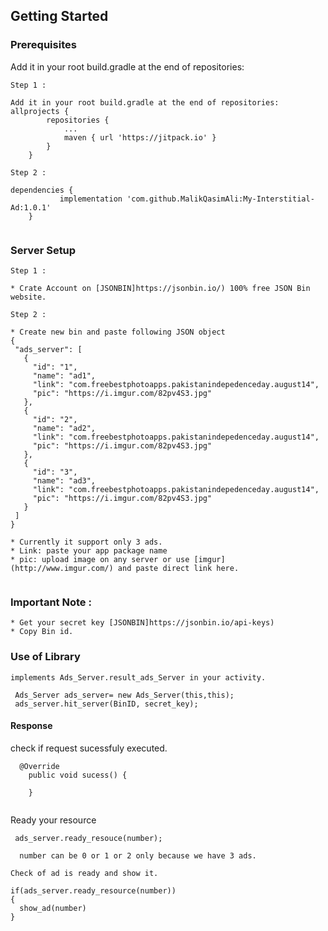 ## Getting Started

### Prerequisites

Add it in your root build.gradle at the end of repositories:

```
Step 1 : 

Add it in your root build.gradle at the end of repositories:
allprojects {
		repositories {
			...
			maven { url 'https://jitpack.io' }
		}
	}

```  


```  
Step 2 :

dependencies {
	       implementation 'com.github.MalikQasimAli:My-Interstitial-Ad:1.0.1'
	}
  
  ```
### Server Setup  

  ```
Step 1 :

* Crate Account on [JSONBIN]https://jsonbin.io/) 100% free JSON Bin website.
```

 ```
Step 2 :

* Create new bin and paste following JSON object
{
  "ads_server": [
    {
      "id": "1",
      "name": "ad1",
      "link": "com.freebestphotoapps.pakistanindepedenceday.august14",
      "pic": "https://i.imgur.com/82pv4S3.jpg"
    },
    {
      "id": "2",
      "name": "ad2",
      "link": "com.freebestphotoapps.pakistanindepedenceday.august14",
      "pic": "https://i.imgur.com/82pv4S3.jpg"
    },
    {
      "id": "3",
      "name": "ad3",
      "link": "com.freebestphotoapps.pakistanindepedenceday.august14",
      "pic": "https://i.imgur.com/82pv4S3.jpg"
    }
  ]
}

* Currently it support only 3 ads. 
* Link: paste your app package name
* pic: upload image on any server or use [imgur](http://www.imgur.com/) and paste direct link here.


```
### Important Note :
```
* Get your secret key [JSONBIN]https://jsonbin.io/api-keys) 
* Copy Bin id. 
```

### Use of Library

```
implements Ads_Server.result_ads_Server in your activity.

 Ads_Server ads_server= new Ads_Server(this,this);
 ads_server.hit_server(BinID, secret_key);

```

#### Response

check if request sucessfuly executed.

```
  @Override
    public void sucess() {
       
    }
    
 ```
 Ready your resource 
 
 ```
  ads_server.ready_resouce(number);
   
   number can be 0 or 1 or 2 only because we have 3 ads.
 
 ```
 
 ```
 Check of ad is ready and show it.
 
 if(ads_server.ready_resource(number))
 {
   show_ad(number)
 }
 
 ```
